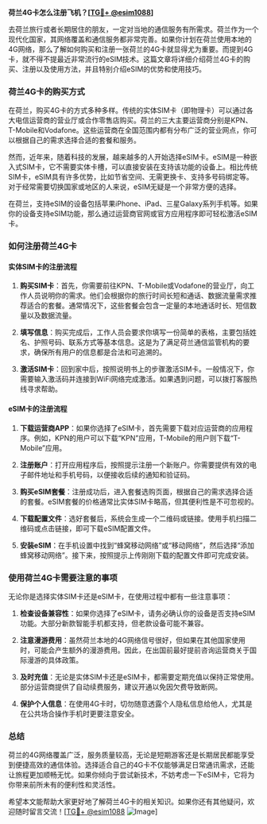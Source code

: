 **荷兰4G卡怎么注册飞机？[[TG💪+ @esim1088](https://t.me/s/esim1088)]**

去荷兰旅行或者长期居住的朋友，一定对当地的通信服务有所需求。荷兰作为一个现代化国家，其网络覆盖和通信服务都非常完善。如果你计划在荷兰使用本地的4G网络，那么了解如何购买和注册一张荷兰的4G卡就显得尤为重要。而提到4G卡，就不得不提最近非常流行的eSIM技术。这篇文章将详细介绍荷兰4G卡的购买、注册以及使用方法，并且特别介绍eSIM的优势和使用技巧。

### 荷兰4G卡的购买方式

在荷兰，购买4G卡的方式多种多样。传统的实体SIM卡（即物理卡）可以通过各大电信运营商的营业厅或合作零售店购买。荷兰的三大主要运营商分别是KPN、T-Mobile和Vodafone。这些运营商在全国范围内都有分布广泛的营业网点，你可以根据自己的需求选择合适的套餐和服务。

然而，近年来，随着科技的发展，越来越多的人开始选择eSIM卡。eSIM是一种嵌入式SIM卡，它不需要实体卡槽，可以直接安装在支持该功能的设备上。相比传统SIM卡，eSIM具有许多优势，比如节省空间、无需更换卡、支持多号码绑定等。对于经常需要切换国家或地区的人来说，eSIM无疑是一个非常方便的选择。

在荷兰，支持eSIM的设备包括苹果iPhone、iPad、三星Galaxy系列手机等。如果你的设备支持eSIM功能，那么通过运营商官网或官方应用程序即可轻松激活eSIM卡。

### 如何注册荷兰4G卡

#### 实体SIM卡的注册流程

1. **购买SIM卡**：首先，你需要前往KPN、T-Mobile或Vodafone的营业厅，向工作人员说明你的需求。他们会根据你的旅行时间长短和通话、数据流量需求推荐适合的套餐。通常情况下，这些套餐会包含一定量的本地通话时长、短信数量以及数据流量。

2. **填写信息**：购买完成后，工作人员会要求你填写一份简单的表格，主要包括姓名、护照号码、联系方式等基本信息。这是为了满足荷兰通信监管机构的要求，确保所有用户的信息都是合法和可追溯的。

3. **激活SIM卡**：回到家中后，按照说明书上的步骤激活SIM卡。一般情况下，你需要输入激活码并连接到WiFi网络完成激活。如果遇到问题，可以拨打客服热线寻求帮助。

#### eSIM卡的注册流程

1. **下载运营商APP**：如果你选择了eSIM卡，首先需要下载对应运营商的应用程序。例如，KPN的用户可以下载“KPN”应用，T-Mobile的用户则下载“T-Mobile”应用。

2. **注册账户**：打开应用程序后，按照提示注册一个新账户。你需要提供有效的电子邮件地址和手机号码，以便接收后续的通知和验证码。

3. **购买eSIM套餐**：注册成功后，进入套餐选购页面，根据自己的需求选择合适的套餐。eSIM套餐的价格通常比实体SIM卡略高，但其便利性是不可忽视的。

4. **下载配置文件**：选好套餐后，系统会生成一个二维码或链接。使用手机扫描二维码或点击链接，即可下载eSIM配置文件。

5. **安装eSIM**：在手机设置中找到“蜂窝移动网络”或“移动网络”，然后选择“添加蜂窝移动网络”。接下来，按照提示上传刚刚下载的配置文件即可完成安装。

### 使用荷兰4G卡需要注意的事项

无论你是选择实体SIM卡还是eSIM卡，在使用过程中都有一些注意事项：

1. **检查设备兼容性**：如果你选择了eSIM卡，请务必确认你的设备是否支持eSIM功能。大部分新款智能手机都支持，但老款设备可能不兼容。

2. **注意漫游费用**：虽然荷兰本地的4G网络信号很好，但如果在其他国家使用时，可能会产生额外的漫游费用。因此，在出国前最好提前咨询运营商关于国际漫游的具体政策。

3. **及时充值**：无论是实体SIM卡还是eSIM卡，都需要定期充值以保持正常使用。部分运营商提供了自动续费服务，建议开通以免因欠费导致断网。

4. **保护个人信息**：在使用4G卡时，切勿随意透露个人隐私信息给他人，尤其是在公共场合操作手机时更要注意安全。

### 总结

荷兰的4G网络覆盖广泛，服务质量较高，无论是短期游客还是长期居民都能享受到便捷高效的通信体验。选择适合自己的4G卡不仅能够满足日常通讯需求，还能让旅程更加顺畅无忧。如果你倾向于尝试新技术，不妨考虑一下eSIM卡，它将为你带来前所未有的便利性和灵活性。

希望本文能帮助大家更好地了解荷兰4G卡的相关知识。如果你还有其他疑问，欢迎随时留言交流！[[TG💪+ @esim1088](https://t.me/s/esim1088) ![Image](https://i.postimg.cc/4NQfJmqS/Snipaste-2025-05-13-00-14-12.png)]